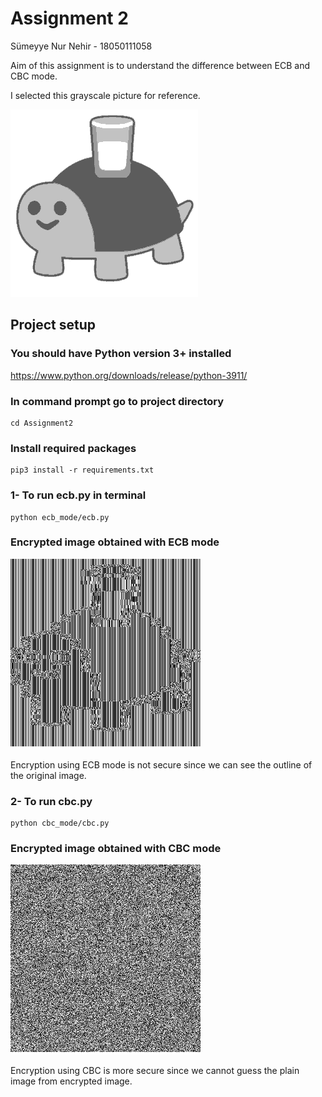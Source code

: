 # Assignment 2

Sümeyye Nur Nehir - 18050111058

Aim of this assignment is to understand the difference between ECB and CBC mode.

I selected this grayscale picture for reference.

![demo_image](https://github.com/snnehir/CENG474-Hw/blob/master/Assignment2/turtle.png)


## Project setup

### You should have Python version 3+ installed

https://www.python.org/downloads/release/python-3911/


### In command prompt go to project directory
```
cd Assignment2
```

### Install required packages
```
pip3 install -r requirements.txt
```

### 1- To run ecb.py in terminal
```
python ecb_mode/ecb.py
```

### Encrypted image obtained with ECB mode
![encrypted_image_ecb](https://github.com/snnehir/CENG474-Hw/blob/master/Assignment2/ecb_mode/encrypted.png)

Encryption using ECB mode is not secure since we can see the outline of the original image.


### 2- To run cbc.py
```
python cbc_mode/cbc.py
```

### Encrypted image obtained with CBC mode
![encrypted_image_cbc](https://github.com/snnehir/CENG474-Hw/blob/master/Assignment2/cbc_mode/encrypted.png)

Encryption using CBC is more secure since we cannot guess the plain image from encrypted image.
